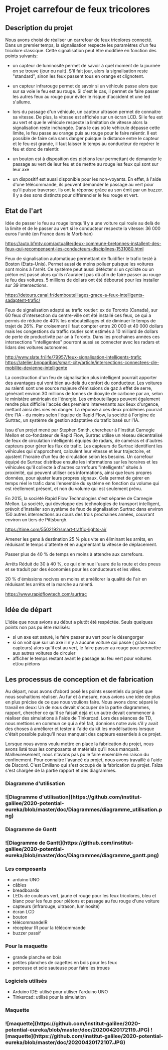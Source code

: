 # Projet carrefour de feux tricolores

<h2>Description du projet</h2>

Nous avons choisi de réaliser un carrefour de feux tricolores connecté.
Dans un premier temps, la signalisation respecte les paramètres d'un feu tricolore classique. Cette signalisation peut être modifiée en fonction des points suivants:

- un capteur de luminosité permet de savoir à quel moment de la journée on se trouve (jour ou nuit). S'il fait jour, alors la signalisation reste "standard", sinon les feux passent tous en orange et clignotent.

- un capteur infrarouge permet de savoir si un véhicule passe alors que sur sa voie le feu est au rouge. Si c'est le cas, il permet de faire passer les autres feux au rouge pour éviter le risque d'accident et une led s'allume.

- lors du passage d'un véhicule, un capteur ultrason permet de connaitre sa vitesse. De plus, la vitesse est affichée sur un écran LCD.
Si le feu est au vert et que le véhicule respecte la limitation de vitesse alors la signalisation reste inchangée. Dans le cas où le véhicule dépasse cette limite, le feu passe au orange puis au rouge pour le faire ralentir. Il est possible de faire cela sans danger puisque la distance entre le capteur et le feu est grande, il faut laisser le temps au conducteur de repérer le feu et donc de ralentir.

- un bouton est à disposition des piétions leur permettant de demander le passage au vert de leur feu et de mettre au rouge les feux qui sont sur leur axe

- un dispositif est aussi disponible pour les non-voyants. En effet, à l'aide d'une télécommande, ils peuvent demander le passage au vert pour qu'il puisse traverser. Ils ont la réponse grâce au son émit par un buzzer. Il y a des sons distincts pour différencier le feu rouge et vert.

<h2>Etat de l'art</h2>

Idée de passer le feu au rouge lorsqu'il y a une voiture qui roule au delà de la limite et de le passer au vert si le conducteur respecte la vitesse: 36 000 euros l'unité (en France dans le Morbihan)

https://auto.bfmtv.com/actualite/deux-commune-bretonnes-installent-des-feux-qui-recompensent-les-conducteurs-disciplines-1531080.html

Feux de signalisation automatique permettant de fluidifier le trafic testé à Boston (Etats-Unis). Permet aussi de moins polluer puisque les voitures sont moins à l'arrêt. Ce système peut aussi détécter si un cycliste ou un piéton est passé alors qu'ils n'auraient pas dû afin de faire passer au rouge le feu des voitures. 5 millions de dollars ont été déboursé pour les installer sur 39 intersections.

https://detours.canal.fr/dembouteillages-grace-a-feux-intelligents-sadaptent-trafic/

Feux de signalisation adapté au trafic routier: ex de Toronto (Canada), sur 60 feux d'intersection du centre-ville ont été installé ces feux, ce qui a permis de réduire de 40% les embouteillages et de diminuer le temps de trajet de 26%. Par croisement il faut compter entre 20 000 et 40 000 dollars mais les congestions du traffic routier sont estimés à 10 milliard de dollars de perte de productivité par an à Toronto.
Dans les prochaines années ces intersections "intelligentes" pourront aussi se connecter avec les radars et lidars des voitures autonomes.

http://www.slate.fr/life/79957/feux-signalisation-intelligents-trafic
https://atelier.bnpparibas/smart-city/article/intersections-connectees-cle-mobilite-devienne-intelligente

La construction d'un feu de signalisation plus intelligent pourrait apporter des avantages qui vont bien au-delà du confort du conducteur. Les voitures au ralenti sont une source majeure d'émissions de gaz à effet de serre, générant environ 30 millions de tonnes de dioxyde de carbone par an, selon le ministère américain de l'énergie. Les embouteillages peuvent également rendre plus difficile l'accès des premiers intervenants aux lieux d'urgence, mettant ainsi des vies en danger. La réponse à ces deux problèmes pourrait être l'IA - du moins selon l'équipe de Rapid Flow, la société à l'origine de Surtrac, un système de gestion adaptative du trafic basé sur l'IA.

Issu d'un projet mené par Stephen Smith, chercheur à l'Institut Carnegie Mellon et co-fondateur de Rapid Flow, Surtrac utilise un réseau décentralisé de feux de circulation intelligents équipés de radars, de caméras et d'autres capteurs pour gérer les flux de trafic. Les capteurs de Surtrac identifient les véhicules qui s'approchent, calculent leur vitesse et leur trajectoire, et ajustent l'horaire d'un feu de circulation selon les besoins. Un carrefour équipé de Surtrac distribue ensuite les informations sur les horaires et les véhicules qu'il collecte à d'autres carrefours "intelligents" situés à proximité, qui peuvent utiliser ces informations, ainsi que leurs propres données, pour ajuster leurs propres signaux. Cela permet de gérer en temps réel le trafic dans l'ensemble du système en fonction du volume qui est réellement présent, et non du volume qui est seulement prévu.

En 2015, la société Rapid Flow Technologies s'est séparée de Carnegie Mellon. La société, qui développe des technologies de transport intelligent, prévoit d'installer son système de feux de signalisation Surtrac dans environ 150 autres intersections au cours des trois prochaines années, couvrant environ un tiers de Pittsburgh.

https://time.com/5502192/smart-traffic-lights-ai/

Amener les gens à destination 25 % plus vite en éliminant les arrêts, en réduisant le temps d'attente et en augmentant la vitesse de déplacement.

Passer plus de 40 % de temps en moins à attendre aux carrefours.

Arrêts Réduit de 30 à 40 %, ce qui diminue l'usure de la route et des pneus et se traduit par des économies pour les conducteurs et les villes.

20 % d'émissions nocives en moins et améliorer la qualité de l'air en réduisant les arrêts et la marche au ralenti.

https://www.rapidflowtech.com/surtrac

<h2>Idée de départ</h2> 

L'idée que nous avions au début a plutôt été respéctée. Seuls quelques points non pas pu être réalisés:
- si un axe est saturé, le faire passer au vert pour le désengorger
- si on voit que sur un axe il n'y a aucune voiture qui passe ( grâce aux capteurs) alors qu'il est au vert, le faire passer au rouge pour permettre aux autres voitures de circuler
- afficher le temps restant avant le passage au feu vert pour voitures et/ou piétons

<h2>Les  processus de conception et de fabrication</h2>

Au départ, nous avons d'abord posé les points essentiels du projet que nous souhaitions réaliser. Au fur et à mesure, nous avions une idée de plus en plus précise de ce que nous voulions faire.
Nous avons donc séparé le travail en deux:
Un de nous devait s'occuper de la partie diagrammes, rapport, chercher ce qu'il se faisait déjà et un autre devait commencer à réaliser des simulations à l'aide de Tinkercad.
Lors des séances de TD, nous mettions en commun ce qui a été fait, donnions notre avis s'il y avait des choses à améliorer et tester à l'aide du kit les modélisations lorsque c'était possible puisqu'il nous manquait des capteurs essentiels à ce projet.

Lorsque nous avons voulu mettre en place la fabrication du projet, nous avons listé tous les composants et matériels qu'il nous manquait.
Malheuresement, nous n'avons pas pu le faire ensemble en raison du confinement.
Pour connaitre l'avancé du projet, nous avons travaillé à l'aide de Discord. C'est Emiliano qui s'est occupé de la fabrication du projet. Faïza s'est chargée de la partie rapport et des diagrammes.

<h3>Diagramme d'utilisation<h3>
![Diagramme d'utilisation](https://github.com/institut-galilee/2020-potential-eureka/blob/master/doc/Diagrammes/diagramme_utilisation.png)


<h3>Diagramme de Gantt<h3>
![Diagramme de Gantt](https://github.com/institut-galilee/2020-potential-eureka/blob/master/doc/Diagrammes/diagramme_gantt.png)


<h3>Les composants</h3> 

- arduino UNO
- câbles
- breadboards
- LEDs de couleurs vert, jaune et rouge pour les feux tricolores, bleu et blanc pour les feux pour piétons et passage au feu rouge d'une voiture
- capteurs (infrarouge, ultrason, luminosité)
- écran LCD
- bouton
- télécommandeIR
- récepteur IR pour la télécommande
- buzzer passif

<h3>Pour la maquette</h3>

- grande planche en bois
- petites planches de cagettes en bois pour les feux
- perceuse et scie sauteuse pour faire les troues


<h3>Logiciels utilisés</h3>

- Arduino IDE: utilisé pour utiliser l'arduino UNO
- Tinkercad: utilisé pour la simulation

<h3>Maquette<h3>
![maquette](https://github.com/institut-galilee/2020-potential-eureka/blob/master/doc/20200420172119.JPG)
![maquette](https://github.com/institut-galilee/2020-potential-eureka/blob/master/doc/20200420172107.JPG)
